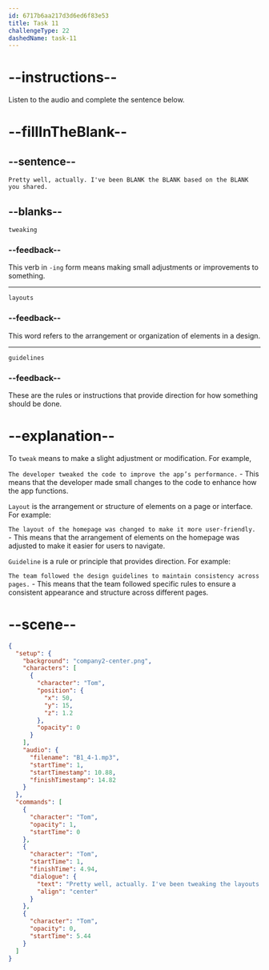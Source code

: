 ```yaml
---
id: 6717b6aa217d3d6ed6f83e53
title: Task 11
challengeType: 22
dashedName: task-11
---
```


<!-- (audio) Tom: Pretty well, actually. I've been tweaking the layouts based on the guidelines you shared. -->

# --instructions--

Listen to the audio and complete the sentence below.

# --fillInTheBlank--

## --sentence--

`Pretty well, actually. I've been BLANK the BLANK based on the BLANK you shared.`

## --blanks--

`tweaking`

### --feedback--

This verb in `-ing` form means making small adjustments or improvements to something.

---

`layouts`

### --feedback--

This word refers to the arrangement or organization of elements in a design.

---

`guidelines`

### --feedback--

These are the rules or instructions that provide direction for how something should be done.

# --explanation--

To `tweak` means to make a slight adjustment or modification. For example,

`The developer tweaked the code to improve the app’s performance.` - This means that the developer made small changes to the code to enhance how the app functions.

`Layout` is the arrangement or structure of elements on a page or interface. For example:

`The layout of the homepage was changed to make it more user-friendly.` - This means that the arrangement of elements on the homepage was adjusted to make it easier for users to navigate.

`Guideline` is a rule or principle that provides direction. For example:

`The team followed the design guidelines to maintain consistency across pages.` - This means that the team followed specific rules to ensure a consistent appearance and structure across different pages.

# --scene--

```json
{
  "setup": {
    "background": "company2-center.png",
    "characters": [
      {
        "character": "Tom",
        "position": {
          "x": 50,
          "y": 15,
          "z": 1.2
        },
        "opacity": 0
      }
    ],
    "audio": {
      "filename": "B1_4-1.mp3",
      "startTime": 1,
      "startTimestamp": 10.88,
      "finishTimestamp": 14.82
    }
  },
  "commands": [
    {
      "character": "Tom",
      "opacity": 1,
      "startTime": 0
    },
    {
      "character": "Tom",
      "startTime": 1,
      "finishTime": 4.94,
      "dialogue": {
        "text": "Pretty well, actually. I've been tweaking the layouts based on the guidelines you shared.",
        "align": "center"
      }
    },
    {
      "character": "Tom",
      "opacity": 0,
      "startTime": 5.44
    }
  ]
}
```
